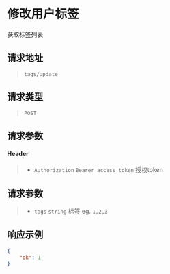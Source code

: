 # 修改用户标签

获取标签列表

## 请求地址

> `tags/update`

## 请求类型

> `POST`

## 请求参数

#### Header

> - `Authorization` `Bearer access_token` 授权token

## 请求参数

> - `tags` `string` 标签 eg. `1,2,3`

## 响应示例

```json
{
    "ok": 1
}
```
